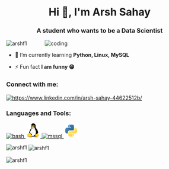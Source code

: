 <h1 align="center">Hi 👋, I'm Arsh Sahay</h1>
<h3 align="center">A student who wants to be a Data Scientist</h3>
<img align="right" alt="coding" width="400" src=https://www.sarvika.com/wp-content/uploads/2021/03/Backend-Developer-Python-GIF-Dribble.gif)>

<p align="left"> <img src="https://komarev.com/ghpvc/?username=arshf1&label=Profile%20views&color=0e75b6&style=flat" alt="arshf1" /> </p>

- 🌱 I’m currently learning **Python, Linux, MySQL**

- ⚡ Fun fact **I am funny 😁**

<h3 align="left">Connect with me:</h3>
<p align="left">
<a href="https://www.linkedin.com/in/arsh-sahay-44622512b" target="blank"><img align="center" src="https://raw.githubusercontent.com/rahuldkjain/github-profile-readme-generator/master/src/images/icons/Social/linked-in-alt.svg" alt="https://www.linkedin.com/in/arsh-sahay-44622512b/" height="30" width="40" /></a>
</p>

<h3 align="left">Languages and Tools:</h3>
<p align="left"> <a href="https://www.gnu.org/software/bash/" target="_blank" rel="noreferrer"> <img src="https://www.vectorlogo.zone/logos/gnu_bash/gnu_bash-icon.svg" alt="bash" width="40" height="40"/> </a> <a href="https://www.linux.org/" target="_blank" rel="noreferrer"> <img src="https://raw.githubusercontent.com/devicons/devicon/master/icons/linux/linux-original.svg" alt="linux" width="40" height="40"/> </a> <a href="https://www.microsoft.com/en-us/sql-server" target="_blank" rel="noreferrer"> <img src="https://www.svgrepo.com/show/303229/microsoft-sql-server-logo.svg" alt="mssql" width="40" height="40"/> </a> <a href="https://www.python.org" target="_blank" rel="noreferrer"> <img src="https://raw.githubusercontent.com/devicons/devicon/master/icons/python/python-original.svg" alt="python" width="40" height="40"/> </a> </p>

<p><img align="left" src="https://github-readme-stats.vercel.app/api/top-langs?username=arshf1&show_icons=true&locale=en&layout=compact" alt="arshf1" /></p>

<p>&nbsp;<img align="center" src="https://github-readme-stats.vercel.app/api?username=arshf1&show_icons=true&locale=en" alt="arshf1" /></p>

<p><img align="center" src="https://github-readme-streak-stats.herokuapp.com/?user=arshf1&" alt="arshf1" /></p>
